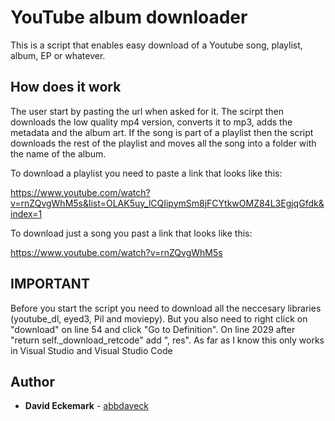 # YouTube album downloader

This is a script that enables easy download of a Youtube song, playlist, album, EP or whatever.

## How does it work

The user start by pasting the url when asked for it. The scirpt then downloads the low quality mp4 version, converts it to mp3, adds the metadata and the album art. If the song is part of a playlist then the script downloads the rest of the playlist and moves all the song into a folder with the name of the album.

To download a playlist you need to paste a link that looks like this:

https://www.youtube.com/watch?v=rnZQvgWhM5s&list=OLAK5uy_lCQIipymSm8jFCYtkwOMZ84L3EgjqGfdk&index=1

To download just a song you past a link that looks like this:

https://www.youtube.com/watch?v=rnZQvgWhM5s

## IMPORTANT
Before you start the script you need to download all the neccesary libraries (youtube_dl, eyed3, Pil and moviepy). But you also need to right click on "download" on line 54 and click "Go to Definition". On line 2029 after "return self._download_retcode" add ", res". As far as I know this only works in Visual Studio and Visual Studio Code

## Author

* **David Eckemark** - [abbdaveck](https://github.com/abbdaveck)

